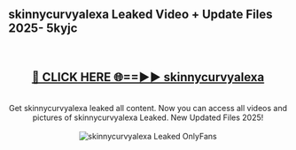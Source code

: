 <h2>skinnycurvyalexa Leaked Video + Update Files 2025- 5kyjc</h2>
<br>
<div align="center">
<h2><a href="https://libra.edu.pl?skinnycurvyalexa" rel="nofollow">🔴 CLICK HERE 🌐==►► skinnycurvyalexa</a></h2>
<br>
Get skinnycurvyalexa leaked all content. Now you can access all videos and pictures of skinnycurvyalexa Leaked. New Updated Files 2025!
<br>
<br>
<a href="https://libra.edu.pl?skinnycurvyalexa" rel="nofollow" data-target="animated-image.originalLink"><img src="https://i.ibb.co.com/WyWwxjT/player-gif2.gif" alt="skinnycurvyalexa Leaked OnlyFans" style="max-width: 100%; display: inline-block;" data-target="animated-image.originalImage"></a>
</div>
<br>